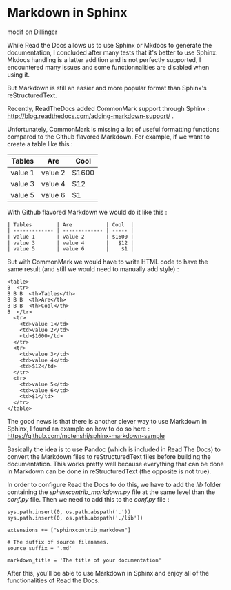 # Markdown in Sphinx

modif on Dillinger

While Read the Docs allows us to use Sphinx or Mkdocs to generate the documentation, I concluded after many tests that it's better to use Sphinx. Mkdocs handling is a latter addition and is not perfectly supported, I encountered many issues and some functionnalities are disabled when using it.

But Markdown is still an easier and more popular format than Sphinx's reStructuredText.

Recently, ReadTheDocs added CommonMark support through Sphinx : http://blog.readthedocs.com/adding-markdown-support/ .

Unfortunately, CommonMark is missing a lot of useful formatting functions compared to the Github flavored Markdown. For example, if we want to create a table like this :

| Tables        | Are           | Cool  |
| ------------- | ------------- | ----- |
| value 1       | value 2       | $1600 |
| value 3       | value 4       |   $12 |
| value 5       | value 6       |    $1 |

With Github flavored Markdown we would do it like this :

```
| Tables        | Are           | Cool  |
| ------------- | ------------- | ----- |
| value 1       | value 2       | $1600 |
| value 3       | value 4       |   $12 |
| value 5       | value 6       |    $1 |
```

But with CommonMark we would have to write HTML code to have the same result (and still we would need to manually add style) :

```
<table>
B  <tr>
B B B  <th>Tables</th>
B B B  <th>Are</th>
B B B  <th>Cool</th>
B  </tr>
  <tr>
    <td>value 1</td>
    <td>value 2</td>
    <td>$1600</td>
  </tr>
  <tr>
    <td>value 3</td>
    <td>value 4</td>
    <td>$12</td>
  </tr>
  <tr>
    <td>value 5</td>
    <td>value 6</td>
    <td>$1</td>
  </tr>
</table>
```

The good news is that there is another clever way to use Markdown in Sphinx, I found an example on how to do so here : https://github.com/mctenshi/sphinx-markdown-sample

Basically the idea is to use Pandoc (which is included in Read The Docs) to convert the Markdown files to reStructuredText files before building the documentation. This works pretty well because everything that can be done in Markdown can be done in reStructuredText (the opposite is not true).

In order to configure Read the Docs to do this, we have to add the *lib* folder containing the *sphinxcontrib_markdown.py* file at the same level than the *conf.py* file. Then we need to add this to the *conf.py* file :

```
sys.path.insert(0, os.path.abspath('.'))
sys.path.insert(0, os.path.abspath('./lib'))

extensions += ["sphinxcontrib_markdown"]

# The suffix of source filenames.
source_suffix = '.md'

markdown_title = 'The title of your documentation'
```

After this, you'll be able to use Markdown in Sphinx and enjoy all of the functionalities of Read the Docs.

